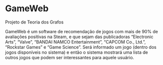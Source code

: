 # GameWeb
Projeto de Teoria dos Grafos


GameWeb é um software de recomendação de jogos com mais de 90% de avaliações positivas na Steam, e que sejam das publicadoras “Electronic Arts”, “Valve”, “BANDAI NAMCO Entertainment”, “CAPCOM Co., Ltd.”, “Rockstar Games” e “Game Science”. Será informado um jogo (dentro dos jogos disponíveis no sistema) e então o sistema mostrará uma lista de outros jogos que podem ser interessantes para aquele usuário.
